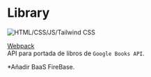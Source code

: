 # Library

![HTML/CSS/JS/Tailwind CSS](https://skillicons.dev/icons?i=html,css,js,tailwind)

[Webpack](https://webpack.js.org/guides/getting-started/)  
API para portada de libros de `Google Books API`.

\*Añadir BaaS FireBase.
